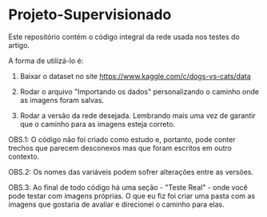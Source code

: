 # Projeto-Supervisionado

Este repositório contém o código integral da rede usada nos testes do artigo. 

A forma de utilizá-lo é: 

1) Baixar o dataset no site https://www.kaggle.com/c/dogs-vs-cats/data

2) Rodar o arquivo "Importando os dados" personalizando o caminho onde as imagens foram salvas.

3) Rodar a versão da rede desejada. Lembrando mais uma vez de garantir que o caminho para as imagens esteja correto. 

OBS.1: O código não foi criado como estudo e, portanto, pode conter trechos que parecem desconexos mas que foram escritos em outro contexto. 

OBS.2: Os nomes das variáveis podem sofrer alterações entre  as versões. 

OBS.3: Ao final de todo código há uma seção - "Teste Real" - onde você pode testar com imagens próprias. O que eu fiz foi criar uma pasta com as imagens que gostaria de avaliar e direcionei o caminho para elas.
